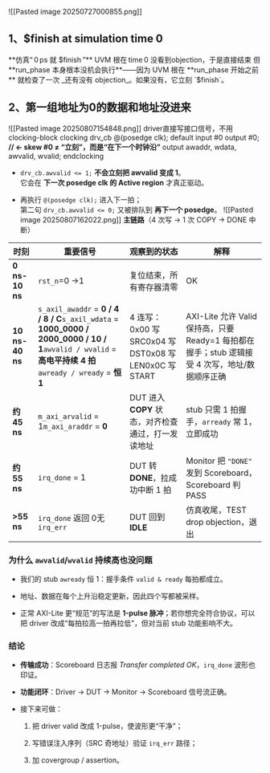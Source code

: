 ![[Pasted image 20250727000855.png]]
## 1、**$finish at simulation time                    0**
**仿真“ 0 ps 就 $finish ”**
UVM 根在 time 0 没看到objection，于是直接结束
但 **run_phase 本身根本没机会执行**——因为 UVM 根在 **run_phase 开始之前** 就检查了一次 _还有没有 objection_。如果没有，它立刻 `$finish`。
## 2、第一组地址为0的数据和地址没进来
![[Pasted image 20250807154848.png]]
driver直接写接口信号，不用clocking-block
clocking drv_cb @(posedge clk);
    default input #0  output #0;   **// ← skew #0 ≠ “立刻”，而是“在下一个时钟沿”**
    output awaddr, wdata, awvalid, wvalid;
endclocking
- `drv_cb.awvalid <= 1;` **不会立刻把 awvalid 变成 1**。  
    它会在 **下一次 posedge clk 的 Active region** 才真正驱动。
    
- 再执行 `@(posedge clk);` 进入下一拍；  
    第二句 `drv_cb.awvalid <= 0;` 又被排队到 **再下一个 posedge**。
    ![[Pasted image 20250807162022.png]]
**主链路**（4 次写 → 1 次 COPY → DONE 中断）

|时刻|重要信号|观察到的状态|解释|
|---|---|---|---|
|**0 ns-10 ns**|`rst_n`=0 →1|复位结束，所有寄存器清零|OK|
|**10 ns-40 ns**|`s_axil_awaddr` = **0 / 4 / 8 / C**`s_axil_wdata` = **1000_0000 / 2000_0000 / 10 / 1**`awvalid / wvalid` = **高电平持续 4 拍**`awready / wready` = **恒 1**|4 连写：0x00 写 SRC0x04 写 DST0x08 写 LEN0x0C 写 START|AXI-Lite 允许 Valid 保持高，只要 Ready=1 每拍都在握手；stub 逻辑接受 4 次写，地址/数据顺序正确|
|**约 45 ns**|`m_axi_arvalid` = 1`m_axi_araddr` = **0**|DUT 进入 **COPY** 状态，对齐检查通过，打一发读地址|stub 只需 1 拍握手，`arready` 常 1，立即成功|
|**约 55 ns**|`irq_done` = 1|DUT 转 **DONE**，拉成功中断 1 拍|Monitor 把 `"DONE"` 发到 Scoreboard，Scoreboard 判 PASS|
|**>55 ns**|`irq_done` 返回 0无 `irq_err`|DUT 回到 **IDLE**|仿真收尾，TEST drop objection，退出|

### 为什么 `awvalid`/`wvalid` 持续高也没问题

- 我们的 stub `awready` 恒 1：握手条件 `valid & ready` 每拍都成立。
    
- 地址、数据在每个上升沿稳定更新，因此四个写都被采样。
    
- 正常 AXI-Lite 更“规范”的写法是 **1-pulse 脉冲**；若你想完全符合协议，可以把 driver 改成“每拍拉高一拍再拉低”，但对当前 stub 功能影响不大。
    

### 结论

- **传输成功**：Scoreboard 日志报 _Transfer completed OK_，`irq_done` 波形也印证。
    
- **功能闭环**：Driver → DUT → Monitor → Scoreboard 信号流正确。
    
- 接下来可做：
    
    1. 把 driver valid 改成 1-pulse，使波形更“干净”；
        
    2. 写错误注入序列（SRC 奇地址）验证 `irq_err` 路径；
        
    3. 加 covergroup / assertion。
